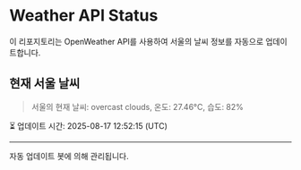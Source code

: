 
# Weather API Status

이 리포지토리는 OpenWeather API를 사용하여 서울의 날씨 정보를 자동으로 업데이트합니다.

## 현재 서울 날씨
> 서울의 현재 날씨: overcast clouds, 온도: 27.46°C, 습도: 82%

⏳ 업데이트 시간: 2025-08-17 12:52:15 (UTC)

---
자동 업데이트 봇에 의해 관리됩니다.
